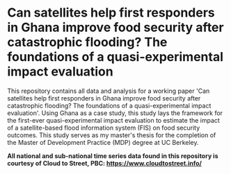 # Can satellites help first responders in Ghana improve food security after catastrophic flooding? The foundations of a quasi-experimental impact evaluation


This repository contains all data and analysis for a working paper 'Can satellites help first responders in Ghana improve food security after catastrophic flooding? The foundations of a quasi-experimental impact evaluation'. Using Ghana as a case study, this study lays the framework for the first-ever quasi-experimental impact evaluation to estimate the impact of a satellite-based flood information system (FIS) on food security outcomes. This study serves as my master's thesis for the completion of the Master of Development Practice (MDP) degree at UC Berkeley.

**All national and sub-national time series data found in this repository is courtesy of Cloud to Street, PBC: https://www.cloudtostreet.info/**
